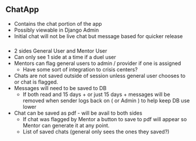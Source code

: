 ## ChatApp
- Contains the chat portion of the app
- Possibly viewable in Django Admin
- Initial chat will not be live chat but message based for quicker release

### 
- 2 sides General User and Mentor User
- Can only see 1 side at a time if a duel user
- Mentors can flag general users to admin / provider if one is assigned
    - Have some sort of integration to crisis centers?
- Chats are not saved outside of session unless general user chooses to or chat is flagged. 
- Messages will need to be saved to DB
    - If both read and 15 days + or just 15 days + messages will be removed when sender logs back on ( or Admin ) to help keep DB use lower
- Chat can be saved as pdf - will be avail to both sides
    - If chat was flagged by Mentor a button to save to pdf will appear so Mentor can generate it at any point.  
    - List of saved chats (general only sees the ones they saved?)